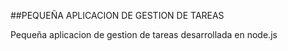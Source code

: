 ##PEQUEÑA APLICACION DE GESTION DE TAREAS 

Pequeña aplicacion de gestion de tareas desarrollada en node.js 
